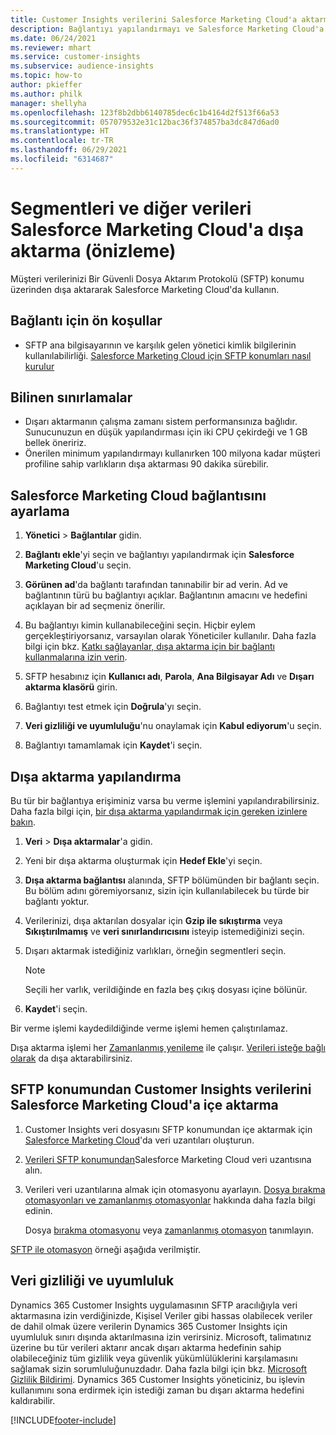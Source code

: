 ```yaml
---
title: Customer Insights verilerini Salesforce Marketing Cloud'a aktarma
description: Bağlantıyı yapılandırmayı ve Salesforce Marketing Cloud'a nasıl dışa aktarılacağını öğrenin.
ms.date: 06/24/2021
ms.reviewer: mhart
ms.service: customer-insights
ms.subservice: audience-insights
ms.topic: how-to
author: pkieffer
ms.author: philk
manager: shellyha
ms.openlocfilehash: 123f8b2dbb6140785dec6c1b4164d2f513f66a53
ms.sourcegitcommit: 057079532e31c12bac36f374857ba3dc847d6ad0
ms.translationtype: HT
ms.contentlocale: tr-TR
ms.lasthandoff: 06/29/2021
ms.locfileid: "6314687"
---
```

# <a name="export-segments-and-other-data-to-salesforce-marketing-cloud-preview"></a>Segmentleri ve diğer verileri Salesforce Marketing Cloud'a dışa aktarma (önizleme)

Müşteri verilerinizi Bir Güvenli Dosya Aktarım Protokolü (SFTP) konumu üzerinden dışa aktararak Salesforce Marketing Cloud'da kullanın.

## <a name="prerequisites-for-connection"></a>Bağlantı için ön koşullar

- SFTP ana bilgisayarının ve karşılık gelen yönetici kimlik bilgilerinin kullanılabilirliği. [Salesforce Marketing Cloud için SFTP konumları nasıl kurulur](https://help.salesforce.com/articleView?id=sf.mc_es_configure_enhanced_ftp.htm&type=5) 

## <a name="known-limitations"></a>Bilinen sınırlamalar

- Dışarı aktarmanın çalışma zamanı sistem performansınıza bağlıdır. Sunucunuzun en düşük yapılandırması için iki CPU çekirdeği ve 1 GB bellek öneririz. 
- Önerilen minimum yapılandırmayı kullanırken 100 milyona kadar müşteri profiline sahip varlıkların dışa aktarması 90 dakika sürebilir. 

## <a name="set-up-the-connection-to-salesforce-marketing-cloud"></a>Salesforce Marketing Cloud bağlantısını ayarlama

1. **Yönetici** > **Bağlantılar** gidin.

1. **Bağlantı ekle**'yi seçin ve bağlantıyı yapılandırmak için **Salesforce Marketing Cloud**'u seçin.

1. **Görünen ad**'da bağlantı tarafından tanınabilir bir ad verin. Ad ve bağlantının türü bu bağlantıyı açıklar. Bağlantının amacını ve hedefini açıklayan bir ad seçmeniz önerilir.

1. Bu bağlantıyı kimin kullanabileceğini seçin. Hiçbir eylem gerçekleştiriyorsanız, varsayılan olarak Yöneticiler kullanılır. Daha fazla bilgi için bkz. [Katkı sağlayanlar, dışa aktarma için bir bağlantı kullanmalarına izin verin](connections.md#allow-contributors-to-use-a-connection-for-exports).

1. SFTP hesabınız için **Kullanıcı adı**, **Parola**, **Ana Bilgisayar Adı** ve **Dışarı aktarma klasörü** girin.

1. Bağlantıyı test etmek için **Doğrula**'yı seçin.

1. **Veri gizliliği ve uyumluluğu**'nu onaylamak için **Kabul ediyorum**'u seçin.

1. Bağlantıyı tamamlamak için **Kaydet**'i seçin.

## <a name="configure-an-export"></a>Dışa aktarma yapılandırma

Bu tür bir bağlantıya erişiminiz varsa bu verme işlemini yapılandırabilirsiniz. Daha fazla bilgi için, [bir dışa aktarma yapılandırmak için gereken izinlere bakın](export-destinations.md#set-up-a-new-export).

1. **Veri** > **Dışa aktarmalar**'a gidin.

1. Yeni bir dışa aktarma oluşturmak için **Hedef Ekle**'yi seçin.

1. **Dışa aktarma bağlantısı** alanında, SFTP bölümünden bir bağlantı seçin. Bu bölüm adını göremiyorsanız, sizin için kullanılabilecek bu türde bir bağlantı yoktur.

1. Verilerinizi, dışa aktarılan dosyalar için **Gzip ile sıkıştırma** veya **Sıkıştırılmamış** ve **veri sınırlandırıcısını** isteyip istemediğinizi seçin.

1. Dışarı aktarmak istediğiniz varlıkları, örneğin segmentleri seçin.

   > [!NOTE]
   > Seçili her varlık, verildiğinde en fazla beş çıkış dosyası içine bölünür. 

1. **Kaydet**'i seçin.

Bir verme işlemi kaydedildiğinde verme işlemi hemen çalıştırılamaz.

Dışa aktarma işlemi her [Zamanlanmış yenileme](system.md#schedule-tab) ile çalışır. [Verileri isteğe bağlı olarak](export-destinations.md#run-exports-on-demand) da dışa aktarabilirsiniz. 

## <a name="import-customer-insights-data-from-sftp-location-to-salesforce-marketing-cloud"></a>SFTP konumundan Customer Insights verilerini Salesforce Marketing Cloud'a içe aktarma

1. Customer Insights veri dosyasını SFTP konumundan içe aktarmak için [Salesforce Marketing Cloud](https://help.salesforce.com/articleView?id=sf.mc_es_create_data_extension.htm&type=5)'da veri uzantıları oluşturun.

2. [Verileri SFTP konumundan](https://help.salesforce.com/articleView?id=sf.mc_es_import_data_extension_classic.htm&type=5)Salesforce Marketing Cloud veri uzantısına alın. 

3. Verileri veri uzantılarına almak için otomasyonu ayarlayın. [Dosya bırakma otomasyonları ve zamanlanmış otomasyonlar](https://help.salesforce.com/articleView?id=sf.mc_as_triggered_automations.htm&type=5) hakkında daha fazla bilgi edinin.

   Dosya [bırakma otomasyonu](https://help.salesforce.com/articleView?id=sf.mc_as_define_a_triggered_automation.htm&type=5) veya [zamanlanmış otomasyon](https://help.salesforce.com/articleView?id=sf.mc_as_define_a_scheduled_automation.htm&type=5) tanımlayın. 

[SFTP ile otomasyon](https://help.salesforce.com/articleView?id=sf.mc_as_ftp_and_triggered_automation_scenario.htm&type=5) örneği aşağıda verilmiştir.

## <a name="data-privacy-and-compliance"></a>Veri gizliliği ve uyumluluk

Dynamics 365 Customer Insights uygulamasının SFTP aracılığıyla veri aktarmasına izin verdiğinizde, Kişisel Veriler gibi hassas olabilecek veriler de dahil olmak üzere verilerin Dynamics 365 Customer Insights için uyumluluk sınırı dışında aktarılmasına izin verirsiniz. Microsoft, talimatınız üzerine bu tür verileri aktarır ancak dışarı aktarma hedefinin sahip olabileceğiniz tüm gizlilik veya güvenlik yükümlülüklerini karşılamasını sağlamak sizin sorumluluğunuzdadır. Daha fazla bilgi için bkz. [Microsoft Gizlilik Bildirimi](https://go.microsoft.com/fwlink/?linkid=396732).
Dynamics 365 Customer Insights yöneticiniz, bu işlevin kullanımını sona erdirmek için istediği zaman bu dışarı aktarma hedefini kaldırabilir.

[!INCLUDE[footer-include](../includes/footer-banner.md)]
